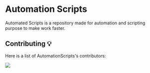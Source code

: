 # Automation Scripts

Automated Scripts is a repository made for automation and scripting purpose to make work faster.

## Contributing 💡

Here is a list of AutomationScripts's contributors:

<a href="https://github.com/Datalux/Osintgram/graphs/contributors">
  <img src="https://contributors-img.web.app/image?repo=sudo0x18/AutomationScripts" />
</a>